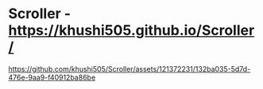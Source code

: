 # Scroller - https://khushi505.github.io/Scroller/


https://github.com/khushi505/Scroller/assets/121372231/132ba035-5d7d-476e-9aa9-f40912ba86be
